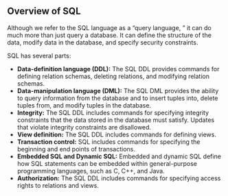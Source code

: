 ## Overview of SQL
Although we refer to the SQL language as a “query language, ” it can do much more than just query a database. It can define the structure of the data, modify data in the database, and specify security constraints.  

SQL has several parts:
- **Data-definition language (DDL):** The SQL DDL provides commands for defining relation schemas, deleting relations, and modifying relation schemas.
- **Data-manipulation language (DML):** The SQL DML provides the ability to query information from the database and to insert tuples into, delete tuples from, and modify tuples in the database.
- **Integrity:** The SQL DDL includes commands for specifying integrity constraints that the data stored in the database must satisfy. Updates that violate integrity constraints are disallowed.
- **View definition:** The SQL DDL includes commands for defining views.
- **Transaction control:** SQL includes commands for specifying the beginning and end points of transactions.
- **Embedded SQL and Dynamic SQL:** Embedded and dynamic SQL define how SQL statements can be embedded within general-purpose programming languages, such as C, C++, and Java.
- **Authorization:** The SQL DDL includes commands for specifying access rights to relations and views.
